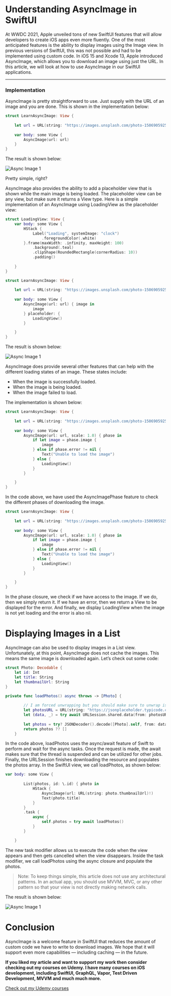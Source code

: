 # Understanding AsyncImage in SwiftUI

At WWDC 2021, Apple unveiled tons of new SwiftUI features that will allow developers to create iOS apps even more fluently. One of the most anticipated features is the ability to display images using the Image view. In previous versions of SwiftUI, this was not possible and had to be implemented using custom code.
In iOS 15 and Xcode 13, Apple introduced AsyncImage, which allows you to download an image using just the URL. In this article, we will look at how to use AsyncImage in our SwiftUI applications.

---

### Implementation 

AsyncImage is pretty straightforward to use. Just supply with the URL of an image and you are done. This is shown in the implementation below:

``` swift 
struct LearnAsyncImage: View {
    
    let url = URL(string: "https://images.unsplash.com/photo-1506905925346-21bda4d32df4?ixid=MnwxMjA3fDB8MHxwaG90by1wYWdlfHx8fGVufDB8fHx8&ixlib=rb-1.2.1&auto=format&fit=crop&w=1350&q=80")!
    
    var body: some View {
        AsyncImage(url: url)
    }
}
```

The result is shown below: 

![Async Image 1](images/async-image-1.png)

Pretty simple, right?

AsyncImage also provides the ability to add a placeholder view that is shown while the main image is being loaded. The placeholder view can be any view, but make sure it returns a View type. Here is a simple implementation of an AsyncImage using LoadingView as the placeholder view:

``` swift
struct LoadingView: View {
    var body: some View {
        HStack {
            Label("Loading", systemImage: "clock")
                .foregroundColor(.white)
        }.frame(maxWidth: .infinity, maxHeight: 100)
            .background(.teal)
            .clipShape(RoundedRectangle(cornerRadius: 10))
            .padding()
            
    }
}

struct LearnAsyncImage: View {
    
    let url = URL(string: "https://images.unsplash.com/photo-1506905925346-21bda4d32df4?ixid=MnwxMjA3fDB8MHxwaG90by1wYWdlfHx8fGVufDB8fHx8&ixlib=rb-1.2.1&auto=format&fit=crop&w=1350&q=80")!
    
    var body: some View {
        AsyncImage(url: url) { image in
            image
        } placeholder: {
            LoadingView()
        }

    }
}

```

The result is shown below:


![Async Image 1](images/async-image-2.gif)

AsyncImage does provide several other features that can help with the different loading states of an image. These states include:

- When the image is successfully loaded.
- When the image is being loaded.
- When the image failed to load.

The implementation is shown below:

``` swift 
struct LearnAsyncImage: View {
    
    let url = URL(string: "https://images.unsplash.com/photo-1506905925346-21bda4d32df4?ixid=MnwxMjA3fDB8MHxwaG90by1wYWdlfHx8fGVufDB8fHx8&ixlib=rb-1.2.1&auto=format&fit=crop&w=1350&q=80")!
    
    var body: some View {
        AsyncImage(url: url, scale: 1.0) { phase in
            if let image = phase.image {
                image
            } else if phase.error != nil {
                Text("Unable to load the image")
            } else {
                LoadingView()
            }
        }

    }
}
```

In the code above, we have used the AsyncImagePhase feature to check the different phases of downloading the image.

``` swift 
struct LearnAsyncImage: View {
    
    let url = URL(string: "https://images.unsplash.com/photo-1506905925346-21bda4d32df4?ixid=MnwxMjA3fDB8MHxwaG90by1wYWdlfHx8fGVufDB8fHx8&ixlib=rb-1.2.1&auto=format&fit=crop&w=1350&q=80")!
    
    var body: some View {
        AsyncImage(url: url, scale: 1.0) { phase in
            if let image = phase.image {
                image
            } else if phase.error != nil {
                Text("Unable to load the image")
            } else {
                LoadingView()
            }
        }

    }
}
```

In the phase closure, we check if we have access to the image. If we do, then we simply return it. If we have an error, then we return a View to be displayed for the error. And finally, we display LoadingView when the image is not yet loading and the error is also nil.

# Displaying Images in a List

AsyncImage can also be used to display images in a List view. Unfortunately, at this point, AsyncImage does not cache the images. This means the same image is downloaded again. Let’s check out some code:

``` swift 
struct Photo: Decodable {
    let id: Int
    let title: String
    let thumbnailUrl: String
}

private func loadPhotos() async throws -> [Photo] {
        
        // I am forced unwrapping but you should make sure to unwrap is safely
        let photosURL = URL(string: "https://jsonplaceholder.typicode.com/photos")!
        let (data, _) = try await URLSession.shared.data(from: photosURL)
        
        let photos = try? JSONDecoder().decode([Photo].self, from: data)
        return photos ?? []
    }
```

In the code above, loadPhotos uses the async/await feature of Swift to perform and wait for the async tasks. Once the request is made, the await makes sure that the thread is suspended and can be utilized for other jobs. Finally, the URLSession finishes downloading the resource and populates the photos array.
In the SwiftUI view, we call loadPhotos, as shown below:

``` swift 
var body: some View {
        
        List(photos, id: \.id) { photo in
            HStack {
                AsyncImage(url: URL(string: photo.thumbnailUrl)!)
                Text(photo.title)
            }
        }
        .task {
            async {
                self.photos = try await loadPhotos()
            }
        }

    }
```

The new task modifier allows us to execute the code when the view appears and then gets cancelled when the view disappears. Inside the task modifier, we call loadPhotos using the async closure and populate the photos.

> Note: To keep things simple, this article does not use any architectural patterns. In an actual app, you should use MVVM, MVC, or any other pattern so that your view is not directly making network calls.

The result is shown below:


![Async Image 1](images/async-image-3.gif)

# Conclusion 

AsyncImage is a welcome feature in SwiftUI that reduces the amount of custom code we have to write to download images. We hope that it will support even more capabilities — including caching — in the future.

**If you liked my article and want to support my work then consider checking out my courses on Udemy. I have many courses on iOS development, including SwiftUI, GraphQL, Vapor, Test Driven Development, MVVM and much much more.**

[Check out my Udemy courses](https://www.udemy.com/user/mohammad-azam-2/)